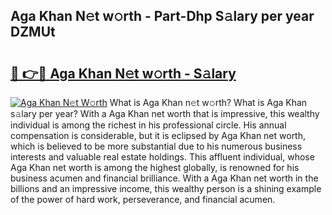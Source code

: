 ## Aga Khan N𝚎t w𝚘rth - Part-Dhp S𝚊lary per year DZMUt

# <h2><a href="http://gc30la.nevu.top/?p=Aga+Khan">🔗 👉🔴 Aga Khan N𝚎t w𝚘rth - S𝚊lary</a></h2>

[![Aga Khan N𝚎t W𝚘rth](https://i.imgur.com/Oavwk0R.jpeg)](http://gc30la.nevu.top/?p=Aga+Khan)
What is Aga Khan n𝚎t w𝚘rth? What is Aga Khan s𝚊lary per year?
With a Aga Khan net worth that is impressive, this wealthy individual is among the richest in his professional circle. His annual compensation is considerable, but it is eclipsed by Aga Khan net worth, which is believed to be more substantial due to his numerous business interests and valuable real estate holdings. This affluent individual, whose Aga Khan net worth is among the highest globally, is renowned for his business acumen and financial brilliance. With a Aga Khan net worth in the billions and an impressive income, this wealthy person is a shining example of the power of hard work, perseverance, and financial acumen.
